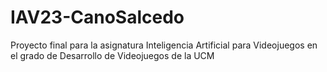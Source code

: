# IAV23-CanoSalcedo
Proyecto final para la asignatura Inteligencia Artificial para Videojuegos en el grado de Desarrollo de Videojuegos de la UCM
